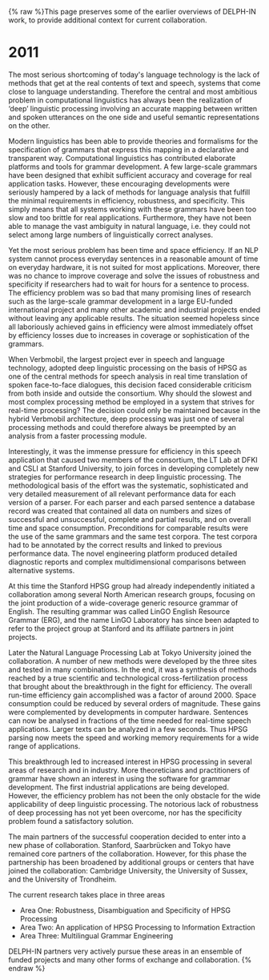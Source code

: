 {% raw %}This page preserves some of the earlier overviews of DELPH-IN work, to
provide additional context for current collaboration.

# 2011

The most serious shortcoming of today's language technology is the lack
of methods that get at the real contents of text and speech, systems
that come close to language understanding. Therefore the central and
most ambitious problem in computational linguistics has always been the
realization of ‘deep’ linguistic processing involving an accurate
mapping between written and spoken utterances on the one side and useful
semantic representations on the other.

Modern linguistics has been able to provide theories and formalisms for
the specification of grammars that express this mapping in a declarative
and transparent way. Computational linguistics has contributed elaborate
platforms and tools for grammar development. A few large-scale grammars
have been designed that exhibit sufficient accuracy and coverage for
real application tasks. However, these encouraging developments were
seriously hampered by a lack of methods for language analysis that
fulfill the minimal requirements in efficiency, robustness, and
specificity. This simply means that all systems working with these
grammars have been too slow and too brittle for real applications.
Furthermore, they have not been able to manage the vast ambiguity in
natural language, i.e. they could not select among large numbers of
linguistically correct analyses.

Yet the most serious problem has been time and space efficiency. If an
NLP system cannot process everyday sentences in a reasonable amount of
time on everyday hardware, it is not suited for most applications.
Moreover, there was no chance to improve coverage and solve the issues
of robustness and specificity if researchers had to wait for hours for a
sentence to process. The efficiency problem was so bad that many
promising lines of research such as the large-scale grammar development
in a large EU-funded international project and many other academic and
industrial projects ended without leaving any applicable results. The
situation seemed hopeless since all laboriously achieved gains in
efficiency were almost immediately offset by efficiency losses due to
increases in coverage or sophistication of the grammars.

When Verbmobil, the largest project ever in speech and language
technology, adopted deep linguistic processing on the basis of HPSG as
one of the central methods for speech analysis in real time translation
of spoken face-to-face dialogues, this decision faced considerable
criticism from both inside and outside the consortium. Why should the
slowest and most complex processing method be employed in a system that
strives for real-time processing? The decision could only be maintained
because in the hybrid Verbmobil architecture, deep processing was just
one of several processing methods and could therefore always be
preempted by an analysis from a faster processing module.

Interestingly, it was the immense pressure for efficiency in this speech
application that caused two members of the consortium, the LT Lab at
DFKI and CSLI at Stanford University, to join forces in developing
completely new strategies for performance research in deep linguistic
processing. The methodological basis of the effort was the systematic,
sophisticated and very detailed measurement of all relevant performance
data for each version of a parser. For each parser and each parsed
sentence a database record was created that contained all data on
numbers and sizes of successful and unsuccessful, complete and partial
results, and on overall time and space consumption. Preconditions for
comparable results were the use of the same grammars and the same test
corpora. The test corpora had to be annotated by the correct results and
linked to previous performance data. The novel engineering platform
produced detailed diagnostic reports and complex multidimensional
comparisons between alternative systems.

At this time the Stanford HPSG group had already independently initiated
a collaboration among several North American research groups, focusing
on the joint production of a wide-coverage generic resource grammar of
English. The resulting grammar was called LinGO English Resource Grammar
(ERG), and the name LinGO Laboratory has since been adapted to refer to
the project group at Stanford and its affiliate partners in joint
projects.

Later the Natural Language Processing Lab at Tokyo University joined the
collaboration. A number of new methods were developed by the three sites
and tested in many combinations. In the end, it was a synthesis of
methods reached by a true scientific and technological
cross-fertilization process that brought about the breakthrough in the
fight for efficiency. The overall run-time efficiency gain accomplished
was a factor of around 2000. Space consumption could be reduced by
several orders of magnitude. These gains were complemented by
developments in computer hardware. Sentences can now be analysed in
fractions of the time needed for real-time speech applications. Larger
texts can be analyzed in a few seconds. Thus HPSG parsing now meets the
speed and working memory requirements for a wide range of applications.

This breakthrough led to increased interest in HPSG processing in
several areas of research and in industry. More theoreticians and
practitioners of grammar have shown an interest in using the software
for grammar development. The first industrial applications are being
developed. However, the efficiency problem has not been the only
obstacle for the wide applicability of deep linguistic processing. The
notorious lack of robustness of deep processing has not yet been
overcome, nor has the specificity problem found a satisfactory solution.

The main partners of the successful cooperation decided to enter into a
new phase of collaboration. Stanford, Saarbrücken and Tokyo have
remained core partners of the collaboration. However, for this phase the
partnership has been broadened by additional groups or centers that have
joined the collaboration: Cambridge University, the University of
Sussex, and the University of Trondheim.

The current research takes place in three areas

- Area One: Robustness, Disambiguation and Specificity of HPSG
Processing
- Area Two: An application of HPSG Processing to Information
Extraction
- Area Three: Multilingual Grammar Engineering

DELPH-IN partners very actively pursue these areas in an ensemble of
funded projects and many other forms of exchange and collaboration.
<update date omitted for speed>{% endraw %}